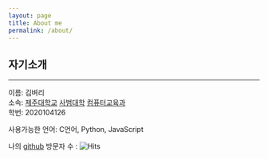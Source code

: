 ```yaml
---
layout: page
title: About me
permalink: /about/
---
```


## 자기소개
------
이름: 김벼리   
소속: [제주대학교](https://www.jejunu.ac.kr/main) [사범대학](https://education.jejunu.ac.kr/) [컴퓨터교육과](https://educom.jejunu.ac.kr/)   
학번: 2020104126    

사용가능한 언어: C언어, Python, JavaScript

나의 [ github](https://github.com/kbr1946) 방문자 수 : 
![Hits](https://hits.seeyoufarm.com/api/count/incr/badge.svg?url=https%3A%2F%2Fgithub.com%2Fkbr1946&count_bg=%2379C83D&title_bg=%23555555&icon=&icon_color=%23E7E7E7&title=%EB%B0%A9%EB%AC%B8%EC%9E%90&edge_flat=true)


